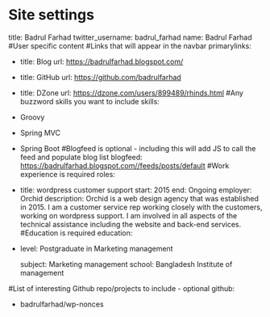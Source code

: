 # Site settings
title: Badrul Farhad
twitter_username: badrul_farhad
name: Badrul Farhad
#User specific content
#Links that will appear in the navbar
primarylinks:
 - title: Blog
   url: https://badrulfarhad.blogspot.com/
 - title: GitHub
   url: https://github.com/badrulfarhad
 - title: DZone
   url: https://dzone.com/users/899489/rhinds.html
#Any buzzword skills you want to include
skills:
 - Groovy
 - Spring MVC
 - Spring Boot
#Blogfeed is optional - including this will add JS to call the feed and populate blog list
blogfeed: https://badrulfarhad.blogspot.com//feeds/posts/default
#Work experience is required
roles:
 - title: wordpress customer support
   start: 2015
   end: Ongoing
   employer: Orchid
   description: Orchid is a web design agency that was established in 2015. I am a customer service rep working closely with the customers, working on wordpress support. I am involved in all aspects of the technical assistance including the website and back-end services.
#Education is required
education:
 - level: Postgraduate in Marketing management
   
   subject: Marketing management
   school: Bangladesh Institute of management

#List of interesting Github repo/projects to include - optional
github:
 - badrulfarhad/wp-nonces 
 
